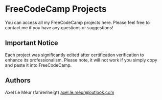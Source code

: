# FreeCodeCamp Projects

You can access all my FreeCodeCamp projects here. Please feel free to contact me if you have any questions or suggestions!

## Important Notice

Each project was significantly edited after certification verification to enhance its professionalism. Please note, it will not work if you simply copy and paste it into FreeCodeCamp.

## Authors

Axel Le Meur (fahrenheigt)
axel.le.meur@outlook.com
